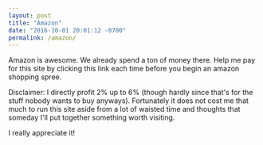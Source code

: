 ```yaml
---
layout: post
title: "Amazon"
date: "2016-10-01 20:01:12 -0700"
permalink: /amazon/
---
```


Amazon is awesome. We already spend a ton of money there. Help me pay for this site by clicking this link each time before you begin an amazon shopping spree.  
>
<div class="alignleft">
     <script type="text/javascript">
       	amzn_assoc_ad_type = "banner";
	amzn_assoc_marketplace = "amazon";
	amzn_assoc_region = "US";
	amzn_assoc_placement = "assoc_banner_placement_default";
	amzn_assoc_banner_type = "ez";
	amzn_assoc_p = "7";
	amzn_assoc_width = "468";
	amzn_assoc_height = "40";
	amzn_assoc_tracking_id = "wwwjeradacost-20";
	amzn_assoc_linkid = "2866d68ea633a4d0c1068d8d83bbdb1b";
     </script>
     <script src="//z-na.amazon-adsystem.com/widgets/q?ServiceVersion=20070822&Operation=GetScript&ID=OneJS&WS=1"></script>
    </div>


Disclaimer: I directly profit 2% up to 6% (though hardly since that's for the stuff nobody wants to buy anyways).
Fortunately it does not cost me that much to run this site aside from a lot of waisted time and thoughts that someday I'll put together something worth visiting.

I really appreciate it!
